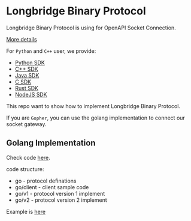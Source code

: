 # Longbridge Binary Protocol

Longbridge Binary Protocol is using for OpenAPI Socket Connection.

[More details](https://open.longbridgeapp.com/docs/socket/protocol/overview)


For `Python` and `C++` user, we provide:
- [Python SDK](https://github.com/longportapp/openapi-sdk/tree/master/python)
- [C++ SDK](https://github.com/longportapp/openapi-sdk/tree/master/cpp)
- [Java SDK](https://github.com/longportapp/openapi-sdk/tree/master/java)
- [C SDK](https://github.com/longportapp/openapi-sdk/tree/master/c)
- [Rust SDK](https://github.com/longportapp/openapi-sdk/tree/master/rust)
- [NodeJS SDK](https://github.com/longportapp/openapi-sdk/tree/master/nodejs)

This repo want to show how to implement Longbridge Binary Protocol.

If you are `Gopher`, you can use the golang implementation to connect our socket gateway.

## Golang Implementation

Check code [here](https://github.com/longportapp/openapi-protocol/tree/main/go).

code structure:
- go - protocol definations
- go/client - client sample code
- go/v1 - protocol version 1 implement
- go/v2 - protocol version 2 implement

Example is [here](https://github.com/longportapp/openapi-protocol/tree/main/examples/go)


